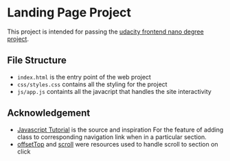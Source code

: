 # Landing Page Project

This project is intended for passing the [udacity frontend nano degree project](https://www.udacity.com/course/front-end-web-developer-nanodegree--nd0011). 


## File Structure

- `index.html` is the entry point of the web project
- `css/styles.css` contains all the styling for the project
- `js/app.js` containts all the javacript that handles the site interactivity


## Acknowledgement

- [Javascript Tutorial](https://www.javascripttutorial.net/dom/css/check-if-an-element-is-visible-in-the-viewport/) is the source and inspiration For the feature of adding class to corresponding navigation link when in a particular section.
- [offsetTop](https://developer.mozilla.org/en-US/docs/Web/API/HTMLElement/offsetTop) and [scroll](https://developer.mozilla.org/en-US/docs/Web/API/Element/scroll) were resources used to handle scroll to section on click